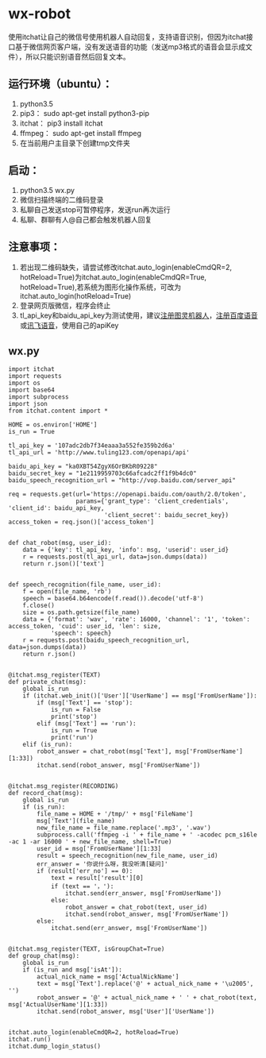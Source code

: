 # wx-robot
使用itchat让自己的微信号使用机器人自动回复，支持语音识别，但因为itchat接口基于微信网页客户端，没有发送语音的功能（发送mp3格式的语音会显示成文件），所以只能识别语音然后回复文本。

## 运行环境（ubuntu）：
1. python3.5
2. pip3： sudo apt-get install python3-pip
3. itchat： pip3 install itchat
4. ffmpeg： sudo apt-get install ffmpeg
5. 在当前用户主目录下创建tmp文件夹

## 启动：
1. python3.5 wx.py
2. 微信扫描终端的二维码登录
3. 私聊自己发送stop可暂停程序，发送run再次运行
4. 私聊、群聊有人@自己都会触发机器人回复

## 注意事项：
1. 若出现二维码缺失，请尝试修改itchat.auto_login(enableCmdQR=2, hotReload=True)为itchat.auto_login(enableCmdQR=True, hotReload=True),若系统为图形化操作系统，可改为itchat.auto_login(hotReload=True)
2. 登录网页版微信，程序会终止
3. tl_api_key和baidu_api_key为测试使用，建议[注册图灵机器人](http://www.tuling123.com/register/index.jhtml)，[注册百度语音](http://yuyin.baidu.com/)或[讯飞语音](http://www.xfyun.cn/)，使用自己的apiKey

## wx.py
```
import itchat
import requests
import os
import base64
import subprocess
import json
from itchat.content import *

HOME = os.environ['HOME']
is_run = True

tl_api_key = '107adc2db7f34eaaa3a552fe359b2d6a'
tl_api_url = 'http://www.tuling123.com/openapi/api'

baidu_api_key = "ka0XBT54ZgyX6OrBKbR09228"
baidu_secret_key = "1e2119959703c66afcadc2ff1f9b4dc0"
baidu_speech_recognition_url = "http://vop.baidu.com/server_api"

req = requests.get(url='https://openapi.baidu.com/oauth/2.0/token',
                   params={'grant_type': 'client_credentials', 'client_id': baidu_api_key,
                           'client_secret': baidu_secret_key})
access_token = req.json()['access_token']


def chat_robot(msg, user_id):
    data = {'key': tl_api_key, 'info': msg, 'userid': user_id}
    r = requests.post(tl_api_url, data=json.dumps(data))
    return r.json()['text']


def speech_recognition(file_name, user_id):
    f = open(file_name, 'rb')
    speech = base64.b64encode(f.read()).decode('utf-8')
    f.close()
    size = os.path.getsize(file_name)
    data = {'format': 'wav', 'rate': 16000, 'channel': '1', 'token': access_token, 'cuid': user_id, 'len': size,
            'speech': speech}
    r = requests.post(baidu_speech_recognition_url, data=json.dumps(data))
    return r.json()


@itchat.msg_register(TEXT)
def private_chat(msg):
    global is_run
    if (itchat.web_init()['User']['UserName'] == msg['FromUserName']):
        if (msg['Text'] == 'stop'):
            is_run = False
            print('stop')
        elif (msg['Text'] == 'run'):
            is_run = True
            print('run')
    elif (is_run):
        robot_answer = chat_robot(msg['Text'], msg['FromUserName'][1:33])
        itchat.send(robot_answer, msg['FromUserName'])


@itchat.msg_register(RECORDING)
def record_chat(msg):
    global is_run
    if (is_run):
        file_name = HOME + '/tmp/' + msg['FileName']
        msg['Text'](file_name)
        new_file_name = file_name.replace('.mp3', '.wav')
        subprocess.call('ffmpeg -i ' + file_name + ' -acodec pcm_s16le -ac 1 -ar 16000 ' + new_file_name, shell=True)
        user_id = msg['FromUserName'][1:33]
        result = speech_recognition(new_file_name, user_id)
        err_answer = '你说什么呀，我没听清[疑问]'
        if (result['err_no'] == 0):
            text = result['result'][0]
            if (text == '，'):
                itchat.send(err_answer, msg['FromUserName'])
            else:
                robot_answer = chat_robot(text, user_id)
                itchat.send(robot_answer, msg['FromUserName'])
        else:
            itchat.send(err_answer, msg['FromUserName'])

            
@itchat.msg_register(TEXT, isGroupChat=True)
def group_chat(msg):
    global is_run
    if (is_run and msg['isAt']):
        actual_nick_name = msg['ActualNickName']
        text = msg['Text'].replace('@' + actual_nick_name + '\u2005', '')
        robot_answer = '@' + actual_nick_name + ' ' + chat_robot(text, msg['ActualUserName'][1:33])
        itchat.send(robot_answer, msg['User']['UserName'])


itchat.auto_login(enableCmdQR=2, hotReload=True)
itchat.run()
itchat.dump_login_status()


```
